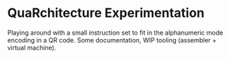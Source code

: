 # QuaRchitecture Experimentation
Playing around with a small instruction set to fit in the alphanumeric mode encoding in a QR code. Some documentation, WIP tooling (assembler + virtual machine).
